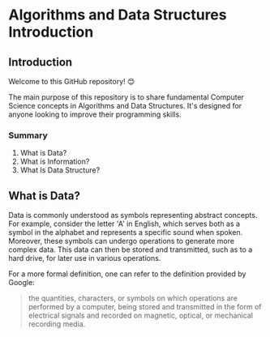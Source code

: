 # Algorithms and Data Structures Introduction

## Introduction

Welcome to this GitHub repository! 😊

The main purpose of this repository is to share fundamental Computer Science concepts in Algorithms and Data Structures. It's designed for anyone looking to improve their programming skills.

### Summary

 1. What is Data?
 2. What is Information?
 3. What Is Data Structure?

## What is Data?


Data is commonly understood as symbols representing abstract concepts. For example, consider the letter 'A' in English, which serves both as a symbol in the alphabet and represents a specific sound when spoken. Moreover, these symbols can undergo operations to generate more complex data. This data can then be stored and transmitted, such as to a hard drive, for later use in various operations.

For a more formal definition, one can refer to the definition provided by Google: 

> the quantities, characters, or symbols on which operations are
> performed by a computer, being stored and transmitted in the form of
> electrical signals and recorded on magnetic, optical, or mechanical
> recording media.
